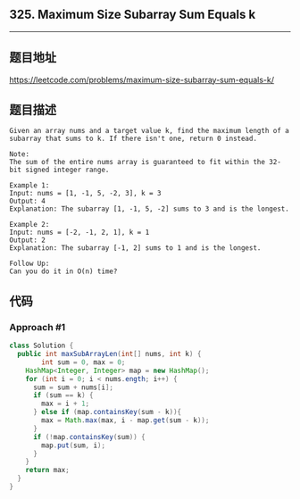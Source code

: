 ## 325. Maximum Size Subarray Sum Equals k

----
## 题目地址

https://leetcode.com/problems/maximum-size-subarray-sum-equals-k/

## 题目描述
```
Given an array nums and a target value k, find the maximum length of a subarray that sums to k. If there isn't one, return 0 instead.

Note:
The sum of the entire nums array is guaranteed to fit within the 32-bit signed integer range.

Example 1:
Input: nums = [1, -1, 5, -2, 3], k = 3
Output: 4 
Explanation: The subarray [1, -1, 5, -2] sums to 3 and is the longest.

Example 2:
Input: nums = [-2, -1, 2, 1], k = 1
Output: 2 
Explanation: The subarray [-1, 2] sums to 1 and is the longest.

Follow Up:
Can you do it in O(n) time?
```

## 代码

### Approach #1 

```java
class Solution {
  public int maxSubArrayLen(int[] nums, int k) {
		int sum = 0, max = 0;
    HashMap<Integer, Integer> map = new HashMap();
    for (int i = 0; i < nums.ength; i++) {
      sum = sum + nums[i];
      if (sum == k) {
        max = i + 1;
      } else if (map.containsKey(sum - k)){
        max = Math.max(max, i - map.get(sum - k));
      }
      if (!map.containsKey(sum)) {
        map.put(sum, i);
      }
    }
    return max;
  }
}
```















